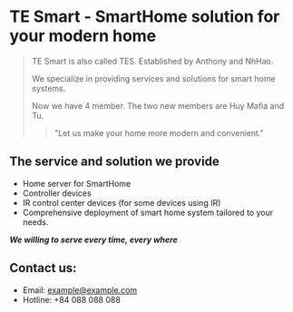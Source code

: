 # TE Smart - SmartHome solution for your modern home

> TE Smart is also called TES. Established by Anthony and NhHao.
>
> We specialize in providing services and solutions for smart home systems.
>
> Now we have 4 member. The two new members are Huy Mafia and Tu.
>
> > "Let us make your home more modern and convenient."

## The service and solution we provide

- Home server for SmartHome
- Controller devices
- IR control center devices (for some devices using IR)
- Comprehensive deployment of smart home system tailored to your needs.

___We willing to serve every time, every where___

## Contact us:

- Email: example@example.com
- Hotline: +84 088 088 088